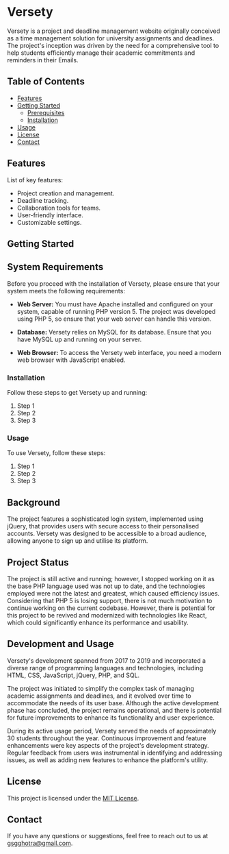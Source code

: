 # Versety
Versety is a project and deadline management website originally conceived as a time management solution for university assignments and deadlines. The project's inception was driven by the need for a comprehensive tool to help students efficiently manage their academic commitments and reminders in their Emails.

## Table of Contents

- [Features](#features)
- [Getting Started](#getting-started)
  - [Prerequisites](#prerequisites)
  - [Installation](#installation)
- [Usage](#usage)
- [License](#license)
- [Contact](#contact)

## Features

List of key features:

- Project creation and management.
- Deadline tracking.
- Collaboration tools for teams.
- User-friendly interface.
- Customizable settings.

## Getting Started

## System Requirements

Before you proceed with the installation of Versety, please ensure that your system meets the following requirements:

- **Web Server:** You must have Apache installed and configured on your system, capable of running PHP version 5. The project was developed using PHP 5, so ensure that your web server can handle this version.

- **Database:** Versety relies on MySQL for its database. Ensure that you have MySQL up and running on your server. 

- **Web Browser:** To access the Versety web interface, you need a modern web browser with JavaScript enabled.

### Installation

Follow these steps to get Versety up and running:

1. Step 1
2. Step 2
3. Step 3

### Usage

To use Versety, follow these steps:

1. Step 1
2. Step 2
3. Step 3

## Background

The project features a sophisticated login system, implemented using jQuery, that provides users with secure access to their personalised accounts. Versety was designed to be accessible to a broad audience, allowing anyone to sign up and utilise its platform.


## Project Status

The project is still active and running; however, I stopped working on it as the base PHP language used was not up to date, and the technologies employed were not the latest and greatest, which caused efficiency issues. Considering that PHP 5 is losing support, there is not much motivation to continue working on the current codebase. However, there is potential for this project to be revived and modernized with technologies like React, which could significantly enhance its performance and usability.

## Development and Usage

Versety's development spanned from 2017 to 2019 and incorporated a diverse range of programming languages and technologies, including HTML, CSS, JavaScript, jQuery, PHP, and SQL.

The project was initiated to simplify the complex task of managing academic assignments and deadlines, and it evolved over time to accommodate the needs of its user base. Although the active development phase has concluded, the project remains operational, and there is potential for future improvements to enhance its functionality and user experience.

During its active usage period, Versety served the needs of approximately 30 students throughout the year. Continuous improvement and feature enhancements were key aspects of the project's development strategy. Regular feedback from users was instrumental in identifying and addressing issues, as well as adding new features to enhance the platform's utility.


## License

This project is licensed under the [MIT License](https://opensource.org/licenses/MIT).

## Contact

If you have any questions or suggestions, feel free to reach out to us at [gsgghotra@gmail.com](gsgghotra@gmail.com).